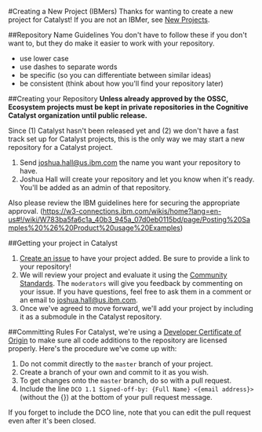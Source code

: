 #Creating a New Project (IBMers)
Thanks for wanting to create a new project for Catalyst! If you are not an IBMer, see [New Projects](NewProjects.md).

##Repository Name Guidelines
You don't have to follow these if you don't want to, but they do make it easier to work with your repository.
- use lower case
- use dashes to separate words
- be specific (so you can differentiate between similar ideas)
- be consistent (think about how you'll find your repository later)

##Creating your Repository
**Unless already approved by the OSSC, Ecosystem projects must be kept in private repositories in the Cognitive Catalyst organization until public release.**

Since (1) Catalyst hasn't been released yet and (2) we don't have a fast track set up for Catalyst projects, this is the only way we may start a new repository for a Catalyst project. 

1. Send [joshua.hall@us.ibm.com](mailto:joshua.hall@us.ibm.com) the name you want your repository to have.
2. Joshua Hall will create your repository and let you know when it's ready. You'll be added as an admin of that repository.

Also please review the IBM guidelines here for securing the appropriate approval. (https://w3-connections.ibm.com/wikis/home?lang=en-us#!/wiki/W783ba5fa6c1a_40b3_945a_07d0eb0115bd/page/Posting%20Samples%20%26%20Product%20usage%20Examples)

##Getting your project in Catalyst
1. [Create an issue](https://github.com/cognitive-catalyst/cognitive-catalyst/issues) to have your project added. Be sure to provide a link to your repository!
2. We will review your project and evaluate it using the [Community Standards](CommunityStandards.md). The `moderators` will give you feedback by commenting on your issue. If you have questions, feel free to ask them in a comment or an email to [joshua.hall@us.ibm.com](mailto:joshua.hall@us.ibm.com).
3. Once we've agreed to move forward, we'll add your project by including it as a submodule in the Catalyst repository.

##Committing Rules
For Catalyst, we're using a [Developer Certificate of Origin](http://elinux.org/Developer_Certificate_Of_Origin) to make sure all code additions to the repository are licensed properly. Here's the procedure we've come up with:

1. Do not commit directly to the `master` branch of your project.
2. Create a branch of your own and commit to it as you wish.
3. To get changes onto the `master` branch, do so with a pull request.
4. Include the line `DCO 1.1 Signed-off-by: {Full Name} <{email address}>` (without the {}) at the bottom of your pull request message.

If you forget to include the DCO line, note that you can edit the pull request even after it's been closed.
